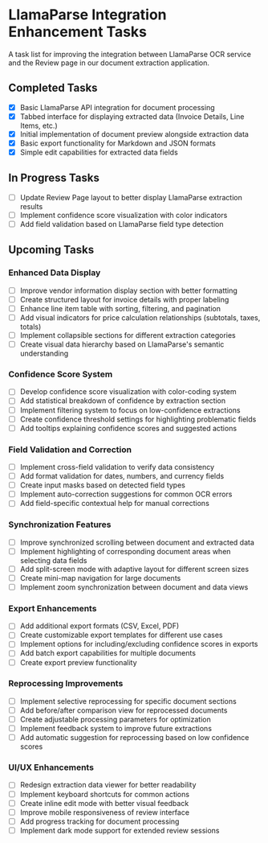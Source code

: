 # LlamaParse Integration Enhancement Tasks

A task list for improving the integration between LlamaParse OCR service and the Review page in our document extraction application.

## Completed Tasks
- [x] Basic LlamaParse API integration for document processing
- [x] Tabbed interface for displaying extracted data (Invoice Details, Line Items, etc.)
- [x] Initial implementation of document preview alongside extraction data
- [x] Basic export functionality for Markdown and JSON formats
- [x] Simple edit capabilities for extracted data fields

## In Progress Tasks
- [ ] Update Review Page layout to better display LlamaParse extraction results
- [ ] Implement confidence score visualization with color indicators
- [ ] Add field validation based on LlamaParse field type detection

## Upcoming Tasks

### Enhanced Data Display
- [ ] Improve vendor information display section with better formatting
- [ ] Create structured layout for invoice details with proper labeling
- [ ] Enhance line item table with sorting, filtering, and pagination
- [ ] Add visual indicators for price calculation relationships (subtotals, taxes, totals)
- [ ] Implement collapsible sections for different extraction categories
- [ ] Create visual data hierarchy based on LlamaParse's semantic understanding

### Confidence Score System
- [ ] Develop confidence score visualization with color-coding system
- [ ] Add statistical breakdown of confidence by extraction section
- [ ] Implement filtering system to focus on low-confidence extractions
- [ ] Create confidence threshold settings for highlighting problematic fields
- [ ] Add tooltips explaining confidence scores and suggested actions

### Field Validation and Correction
- [ ] Implement cross-field validation to verify data consistency
- [ ] Add format validation for dates, numbers, and currency fields
- [ ] Create input masks based on detected field types
- [ ] Implement auto-correction suggestions for common OCR errors
- [ ] Add field-specific contextual help for manual corrections

### Synchronization Features
- [ ] Improve synchronized scrolling between document and extracted data
- [ ] Implement highlighting of corresponding document areas when selecting data fields
- [ ] Add split-screen mode with adaptive layout for different screen sizes
- [ ] Create mini-map navigation for large documents
- [ ] Implement zoom synchronization between document and data views

### Export Enhancements
- [ ] Add additional export formats (CSV, Excel, PDF)
- [ ] Create customizable export templates for different use cases
- [ ] Implement options for including/excluding confidence scores in exports
- [ ] Add batch export capabilities for multiple documents
- [ ] Create export preview functionality

### Reprocessing Improvements
- [ ] Implement selective reprocessing for specific document sections
- [ ] Add before/after comparison view for reprocessed documents
- [ ] Create adjustable processing parameters for optimization
- [ ] Implement feedback system to improve future extractions
- [ ] Add automatic suggestion for reprocessing based on low confidence scores

### UI/UX Enhancements
- [ ] Redesign extraction data viewer for better readability
- [ ] Implement keyboard shortcuts for common actions
- [ ] Create inline edit mode with better visual feedback
- [ ] Improve mobile responsiveness of review interface
- [ ] Add progress tracking for document processing
- [ ] Implement dark mode support for extended review sessions 